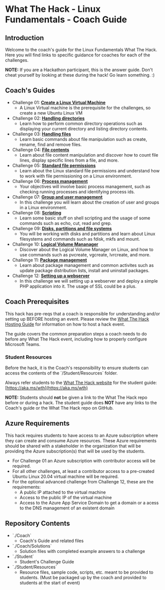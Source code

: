 # What The Hack - Linux Fundamentals - Coach Guide

## Introduction
Welcome to the coach's guide for the Linux Fundamentals What The Hack. Here you will find links to specific guidance for coaches for each of the challenges.

**NOTE:** If you are a Hackathon participant, this is the answer guide. Don't cheat yourself by looking at these during the hack! Go learn something. :)

## Coach's Guides
* Challenge 01: **[Create a Linux Virtual Machine](../Coach/Solution-01.md)**
	 - A Linux Virtual machine is the prerequisite for the challenges, so create a new Ubuntu Linux VM
* Challenge 02: **[Handling directories](../Coach/Solution-02.md)**
	 - Learn how to perform common directory operations such as displaying your current directory and listing directory contents.
* Challenge 03: **[Handling files](../Coach/Solution-03.md)**
	 - Learn basic commands about file manipulation such as create, rename, find and remove files.
* Challenge 04: **[File contents](../Coach/Solution-04.md)**
	 - Learn about file content manipulation and discover how to count file lines, display specific lines from a file, and more.
* Challenge 05: **[Standard file permissions](../Coach/Solution-05.md)**
	 - Learn about the Linux standard file permissions and understand how to work with file permissioning on a Linux environment.
* Challenge 06: **[Process management](../Coach/Solution-06.md)**
	 - Your objectives will involve basic process management, such as checking running processes and identifying process ids. 
* Challenge 07: **[Group and user management](../Coach/Solution-07.md)**
	 - In this challenge you will learn about the creation of user and groups in a Linux environment.
* Challenge 08: **[Scripting](../Coach/Solution-08.md)**
	 - Learn some basic stuff on shell scripting and the usage of some commands such as echo, cut, read and grep.
* Challenge 09: **[Disks, partitions and file systems](../Coach/Solution-09.md)**
	 - You will be working with disks and partitions and learn about Linux filesystems and commands such as fdisk, mkfs and mount.
* Challenge 10: **[Logical Volume Mananager](../Coach/Solution-10.md)**
	 - Discover about the Logical Volume Manager on Linux, and how to use commands such as pvcreate, vgcreate, lvrcreate, and more.
* Challenge 11: **[Package management](../Coach/Solution-11.md)**
	 - Learn about package management and common activites such as update package distribution lists, install and uninstall packages.
* Challenge 12: **[Setting up a webserver](../Coach/Solution-12.md)**
	 - In this challenge we will setting up a webserver and deploy a simple PHP application into it. The usage of SSL could be a plus.

## Coach Prerequisites 

This hack has pre-reqs that a coach is responsible for understanding and/or setting up BEFORE hosting an event. Please review the [What The Hack Hosting Guide](https://aka.ms/wthhost) for information on how to host a hack event.

The guide covers the common preparation steps a coach needs to do before any What The Hack event, including how to properly configure Microsoft Teams.

### Student Resources

Before the hack, it is the Coach's responsibility to ensure students can access the contents of the \`/Student/Resources\` folder.

Always refer students to the [What The Hack website](https://aka.ms/wth) for the student guide: [https://aka.ms/wth](https://aka.ms/wth)

**NOTE:** Students should **not** be given a link to the What The Hack repo before or during a hack. The student guide does **NOT** have any links to the Coach's guide or the What The Hack repo on GitHub.  

## Azure Requirements

This hack requires students to have access to an Azure subscription where they can create and consume Azure resources. These Azure requirements should be shared with a stakeholder in the organization that will be providing the Azure subscription(s) that will be used by the students.

- For Challenge 01 an Azure subscription with contributor access will be required.
- For all other challenges, at least a contributor access to a pre-created Ubuntu Linux 20.04 virtual machine will be required.
- For the optional advanced challenge from Challenge 12, these are the requirements:
	- A public IP attached to the virtual machine
	- Access to the public IP of the virtual machine
	- Access to the Azure App Service Domain to get a domain or a acess to the DNS management of an existent domain

## Repository Contents

- \`./Coach\`
  - Coach's Guide and related files
- \`./Coach/Solutions\`
  - Solution files with completed example answers to a challenge
- \`./Student\`
  - Student's Challenge Guide
- \`./Student/Resources\`
  - Resource files, sample code, scripts, etc. meant to be provided to students. (Must be packaged up by the coach and provided to students at the start of event)
